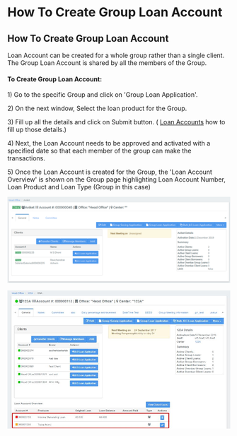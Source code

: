 # How To Create Group Loan Account

## How To Create Group Loan Account <a href="#title-text" id="title-text"></a>

Loan Account can be created for a whole group rather than a single client. The Group Loan Account is shared by all the members of the Group. &#x20;

#### To Create Group Loan Account: <a href="#howtocreategrouploanaccount-tocreategrouploanaccount" id="howtocreategrouploanaccount-tocreategrouploanaccount"></a>

1\) Go to the specific Group and click on 'Group Loan Application'.

2\) On the next window, Select the loan product for the Group.

3\) Fill up all the details and click on Submit button. ( [Loan Accounts](loan-accounts.md) how to fill up those details.)

4\) Next, the Loan  Account needs to be approved and activated with a specified date so that each member of the group can make the transactions.&#x20;

5\) Once the Loan Account is created for the Group, the 'Loan Account Overview' is shown on the Group page highlighting Loan Account Number, Loan Product and Loan Type (Group in this case)

![](<../../.gitbook/assets/Screenshot55 (2).png>)

![](<../../.gitbook/assets/Group account (1).jpg>)



